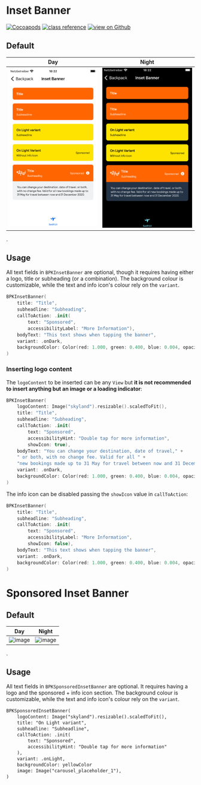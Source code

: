 # Inset Banner

[![Cocoapods](https://img.shields.io/cocoapods/v/Backpack-SwiftUI.svg?style=flat)](hhttps://cocoapods.org/pods/Backpack-SwiftUI)
[![class reference](https://img.shields.io/badge/Class%20reference-iOS-blue)](https://backpack.github.io/ios/versions/latest/swiftui/Structs/BPKInsetBanner.html)
[![view on Github](https://img.shields.io/badge/Source%20code-GitHub-lightgrey)](https://github.com/Skyscanner/backpack-ios/tree/main/Backpack-SwiftUI/InsetBanner)

## Default

| Day | Night |
| --- | --- |
| <img src="https://raw.githubusercontent.com/Skyscanner/backpack-ios/main/screenshots/iPhone-swiftui_inset-banner___default_lm.png" alt="" width="375" /> |<img src="https://raw.githubusercontent.com/Skyscanner/backpack-ios/main/screenshots/iPhone-swiftui_inset-banner___default_dm.png" alt="" width="375" /> |
.

## Usage

All text fields in `BPKInsetBanner` are optional, though it requires having either a logo, title or subheading (or a combination). The background colour is customizable, while the text and info icon's colour rely on the `variant`.

```swift 
BPKInsetBanner(
    title: "Title",
    subheadline: "Subheading",
    callToAction: .init(
        text: "Sponsored",
        accessibilityLabel: "More Information"),
    bodyText: "This text shows when tapping the banner",
    variant: .onDark,
    backgroundColor: Color(red: 1.000, green: 0.400, blue: 0.004, opacity: 1.000)
)
```

### Inserting logo content

The `logoContent` to be inserted can be any `View` but **it is not recommended to insert anything but an image or a loading indicator**:



```swift 
BPKInsetBanner(
    logoContent: Image("skyland").resizable().scaledToFit(),
    title: "Title",
    subheadline: "Subheading",
    callToAction: .init(
        text: "Sponsored",
        accessibilityHint: "Double tap for more information",
        showIcon: true),
    bodyText: "You can change your destination, date of travel," +
    " or both, with no change fee. Valid for all " +
    "new bookings made up to 31 May for travel between now and 31 December 2023.",
    variant: .onDark,
    backgroundColor: Color(red: 1.000, green: 0.400, blue: 0.004, opacity: 1.000)
)
```




The info icon can be disabled passing the `showIcon` value in `callToAction`: 

```swift 
BPKInsetBanner(
    title: "Title",
    subheadline: "Subheading",
    callToAction: .init(
        text: "Sponsored",
        accessibilityLabel: "More Information",
        showIcon: false),
    bodyText: "This text shows when tapping the banner",
    variant: .onDark,
    backgroundColor: Color(red: 1.000, green: 0.400, blue: 0.004, opacity: 1.000)
)
```


# Sponsored Inset Banner

## Default

| Day | Night |
| --- | --- |
| <img width="314" height="317" alt="image" src="https://github.com/user-attachments/assets/a9b24828-dba1-44a6-a17e-84c10d03bdb7" /> |<img width="314" height="401" alt="image" src="https://github.com/user-attachments/assets/e0075ef8-75ca-4104-ae6d-fd6fad72554f" />|
.

## Usage

All text fields in `BPKSponsoredInsetBanner` are optional. It requires having a logo and the sponsored + info icon section. The background colour is customizable, while the text and info icon's colour rely on the `variant`.

```
BPKSponsoredInsetBanner(
    logoContent: Image("skyland").resizable().scaledToFit(),
    title: "On Light variant",
    subheadline: "Subheadline",
    callToAction: .init(
        text: "Sponsored",
        accessibilityHint: "Double tap for more information"
    ),
    variant: .onLight,
    backgroundColor: yellowColor
    image: Image("carousel_placeholder_1"),
)
```
